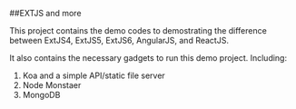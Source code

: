 ##EXTJS and more

This project contains the demo codes to demostrating the difference
between ExtJS4, ExtJS5, ExtJS6, AngularJS, and ReactJS.

It also contains the necessary gadgets to run this demo project.
Including:

1. Koa and a simple API/static file server
2. Node Monstaer
3. MongoDB
